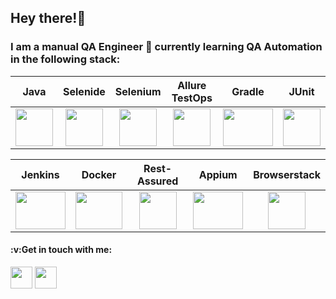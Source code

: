 ## Hey there!:candy:

### I am a manual QA Engineer :construction_worker: currently learning QA Automation in the following stack: 



| Java | Selenide  | Selenium  | Allure TestOps| Gradle |  JUnit | 
| :---:| :------:  | :-------: | :----------:   | :----: |:---: |
|<img src="https://github.com/aafanasyevaa/aafanasyevaa/blob/main/media/Java.png" width="60" height="60" />| <img src="https://github.com/aafanasyevaa/aafanasyevaa/blob/main/media/Selenide.jpg" width="60" height="60" /> | <img src="https://github.com/aafanasyevaa/aafanasyevaa/blob/main/media/Selenium.png" width="60" height="60" /> | <img src="https://github.com/aafanasyevaa/aafanasyevaa/blob/main/media/Allure.jpg" width="60" height="60" /> | <img src="https://github.com/aafanasyevaa/aafanasyevaa/blob/main/media/Gradle.png" width="80" height="60" /> | <img src="https://github.com/aafanasyevaa/aafanasyevaa/blob/main/media/Junit.png" width="60" height="60" /> |

| Jenkins | Docker | Rest-Assured  | Appium  | Browserstack | 
| :------:|:------:| :-----------: | :-----: | :----------: | 
| <img src="https://github.com/aafanasyevaa/aafanasyevaa/blob/main/media/Jenkins.jpg" width="80" height="60" /> | <img src="https://github.com/aafanasyevaa/aafanasyevaa/blob/main/media/Docker.png" width="75" height="60" />| <img src="https://github.com/aafanasyevaa/aafanasyevaa/blob/main/media/Rest-Assured.png" width="60" height="60" /> |<img src="https://github.com/aafanasyevaa/aafanasyevaa/blob/main/media/Appium.png" width="80" height="60" /> |<img src="https://github.com/aafanasyevaa/aafanasyevaa/blob/main/media/Browserstack.jpg" width="60" height="60" /> |  


<h4 align="left">:v:Get in touch with me:</h4>
<p align="left">
<a href="https://twitter.com/nnaaaastya?t=rDl2UHN76MY634Lzh5vUuA&s=09" target="blank"><img align="center" src="https://cdn-icons-png.flaticon.com/512/124/124021.png" alt="" height="35" width="35" /></a>
<!-- <a href="your link" target="blank"><img align="center" src="https://cdn.jsdelivr.net/npm/simple-icons@3.0.1/icons/linkedin.svg" alt="" height="30" width="40" /></a> -->
<a href="https://instagram.com/_.miss.fortune_?utm_medium=copy_link" target="blank"><img align="center" src="https://i.pinimg.com/564x/f6/c1/b5/f6c1b519fccff73506fae09c11b1e6b7.jpg" alt="" height="35" width="35" /></a>
</p>

